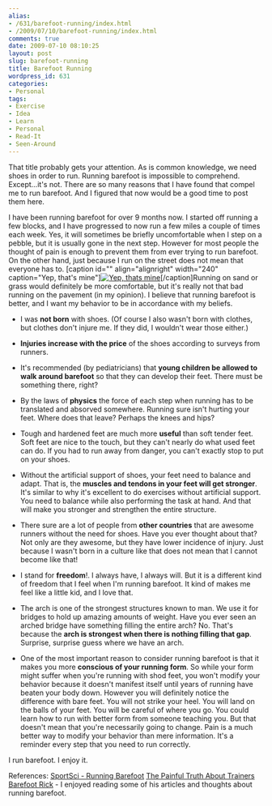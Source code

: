 ```yaml
---
alias:
- /631/barefoot-running/index.html
- /2009/07/10/barefoot-running/index.html
comments: true
date: 2009-07-10 08:10:25
layout: post
slug: barefoot-running
title: Barefoot Running
wordpress_id: 631
categories:
- Personal
tags:
- Exercise
- Idea
- Learn
- Personal
- Read-It
- Seen-Around
---
```


That title probably gets your attention.  As is common knowledge, we need shoes in order to run.  Running barefoot is impossible to comprehend.  Except...it's not.  There are so many reasons that I have found that compel me to run barefoot.  And I figured that now would be a good time to post them here.  

I have been running barefoot for over 9 months now.  I started off running a few blocks, and I have progressed to now run a few miles a couple of times each week.  Yes, it will sometimes be briefly uncomfortable when I step on a pebble, but it is usually gone in the next step.  However for most people the thought of pain is enough to prevent them from ever trying to run barefoot.  On the other hand, just because I run on the street does not mean that everyone has to.  [caption id="" align="alignright" width="240" caption="Yep, that's mine"][![Yep, thats mine](http://farm3.static.flickr.com/2554/3706453438_b247aaa513_m.jpg)](http://www.flickr.com/photos/gtww/3706453438/)[/caption]Running on sand or grass would definitely be more comfortable, but it's really not that bad running on the pavement (in my opinion).  I believe that running barefoot is better, and I want my behavior to be in accordance with my beliefs.





  * I was **not born** with shoes.  (Of course I also wasn't born with clothes, but clothes don't injure me.  If they did, I wouldn't wear those either.)


  * **Injuries increase with the price** of the shoes according to surveys from runners.


  * It's recommended (by pediatricians) that **young children be allowed to walk around barefoot** so that they can develop their feet.  There must be something there, right?


  * By the laws of **physics** the force of each step when running has to be translated and absorved somewhere.  Running sure isn't hurting your feet.  Where does that leave?  Perhaps the knees and hips?


  * Tough and hardened feet are much more **useful** than soft tender feet.  Soft feet are nice to the touch, but they can't nearly do what used feet can do.  If you had to run away from danger, you can't exactly stop to put on your shoes.


  * Without the artificial support of shoes, your feet need to balance and adapt.  That is, the **muscles and tendons in your feet will get stronger**.  It's similar to why it's excellent to do exercises without artificial support.  You need to balance while also performing the task at hand.  And that will make you stronger and strengthen the entire structure.


  * There sure are a lot of people from **other countries** that are awesome runners without the need for shoes.  Have you ever thought about that?  Not only are they awesome, but they have lower incidence of injury.  Just because I wasn't born in a culture like that does not mean that I cannot become like that!


  * I stand for **freedom**!.  I always have, I always will.  But it is a different kind of freedom that I feel when I'm running barefoot.  It kind of makes me feel like a little kid, and I love that.


  * The arch is one of the strongest structures known to man.  We use it for bridges to hold up amazing amounts of weight.  Have you ever seen an arched bridge have something filling the entire arch?  No.  That's because the **arch is strongest when there is nothing filling that gap**.  Surprise, surprise guess where we have an arch.


  * One of the most important reason to consider running barefoot is that it makes you more **conscious of your running form**.  So while your form might suffer when you're running with shod feet, you won't modify your behavior because it doesn't manifest itself until years of running have beaten your body down.  However you will definitely notice the difference with bare feet.  You will not strike your heel.  You will land on the balls of your feet.  You will be careful of where you go.  You could learn how to run with better form from someone teaching you.  But that doesn't mean that you're necessarily going to change.  Pain is a much better way to modify your behavior than mere information.  It's a reminder every step that you need to run correctly.


I run barefoot.  I enjoy it.

References:
[SportSci - Running Barefoot](http://www.sportsci.org/jour/0103/mw.htm)
[The Painful Truth About Trainers](http://www.dailymail.co.uk/home/moslive/article-1170253/The-painful-truth-trainers-Are-expensive-running-shoes-waste-money.html)
[Barefoot Rick](http://barefootrunner.org/) - I enjoyed reading some of his articles and thoughts about running barefoot.
